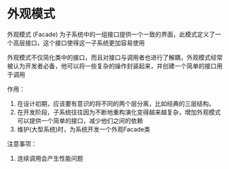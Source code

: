# 外观模式
外观模式 (Facade)  为子系统中的一组接口提供一个一致的界面，此模式定义了一个高层接口，这个接口使得这一子系统更加容易使用

外观模式不仅简化类中的接口，而且对接口与调用者也进行了解耦，外观模式经常被认为开发者必备，他可以将一些复杂的操作封装起来，并创建一个简单的接口用于调用

作用：
  1. 在设计初期，应该要有意识的将不同的两个层分离，比如经典的三层结构。
  2. 在开发阶段，子系统往往因为不断地重构演化变得越来越复杂，增加外观模式可以提供一个简单的接口，减少他们之间的依赖
  3. 维护(大型系统)时，为系统开发一个外观Facade类

注意事项：
  1. 连续调用会产生性能问题